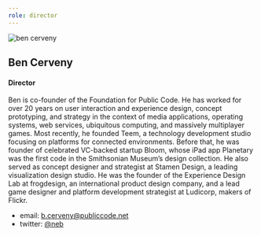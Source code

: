 ```yaml
---
role: director
---
```

![ben cerveny](/benBio.jpg)
## Ben Cerveny
#### Director

Ben is co-founder of the Foundation for Public Code.   He has worked for over 20 years on user interaction and experience design, concept prototyping, and strategy in the context of media applications, operating systems, web services, ubiquitous computing, and massively multiplayer games. Most recently, he founded Teem, a technology development studio focusing on platforms for connected environments. Before that, he was founder of celebrated VC-backed startup Bloom, whose iPad app Planetary was the first code in the Smithsonian Museum’s design collection. He also served as concept designer and strategist at Stamen Design, a leading visualization design studio. He was the founder of the Experience Design Lab at frogdesign, an international product design company, and a lead game designer and platform development strategist at Ludicorp, makers of Flickr.


- email: [b.cerveny@publiccode.net](mailto:b.cerveny@publiccode.net)  
- twitter:  [@neb](https://twitter.com/neb)
